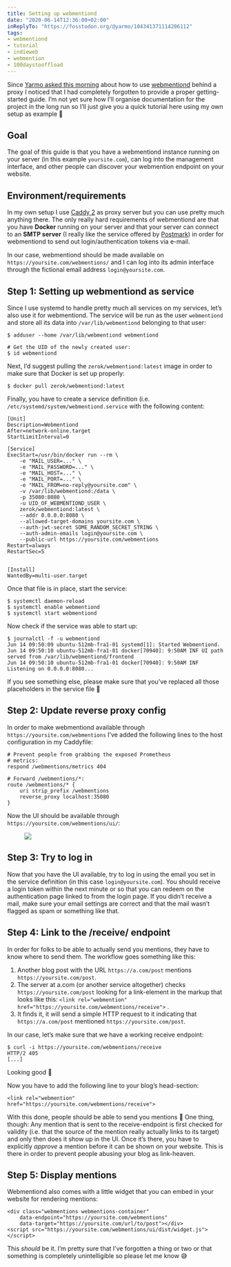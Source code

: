 ```yaml
---
title: Setting up webmentiond
date: "2020-06-14T12:36:00+02:00"
inReplyTo: "https://fosstodon.org/@yarmo/104341371114206112"
tags:
- webmentiond
- tutorial
- indieweb
- webmention
- 100daystooffload
---
```


Since [Yarmo asked this morning](https://fosstodon.org/@yarmo/104341371114206112) about how to use [webmentiond](https://github.com/zerok/webmentiond) behind a proxy I noticed that I had completely forgotten to provide a proper getting-started guide. I’m not yet sure how I’ll organise documentation for the project in the long run so I’ll just give you a quick tutorial here using my own setup as example 🙂

## Goal

The goal of this guide is that you have a webmentiond instance running on your server (in this example `yoursite.com`), can log into the management interface, and other people can discover your webmention endpoint on your website.

## Environment/requirements

In my own setup I use [Caddy 2](https://caddyserver.com/) as proxy server but you can use pretty much anything there. The only really hard requirements of webmentiond are that you have **Docker** running on your server and that your server can connect to an **SMTP server** (I really like the service offered by [Postmark](https://postmarkapp.com/)) in order for webmentiond to send out login/authentication tokens via e-mail.

In our case, webmentiond should be made available on `https://yoursite.com/webmentions/` and I can log into its admin interface through the fictional email address `login@yoursite.com`.

## Step 1: Setting up webmentiond as service

Since I use systemd to handle pretty much all services on my services, let’s also use it for webmentiond. The service will be run as the user `webmentiond` and store all its data into `/var/lib/webmentiond` belonging to that user:

	$ adduser --home /var/lib/webmentiond webmentiond
	
	# Get the UID of the newly created user:
	$ id webmentiond

Next, I’d suggest pulling the `zerok/webmentiond:latest` image in order to make sure that Docker is set up properly:

	$ docker pull zerok/webmentiond:latest

Finally, you have to create a service definition (i.e. `/etc/systemd/system/webmentiond.service` with the following content:

	[Unit]
	Description=Webmentiond
	After=network-online.target
	StartLimitInterval=0
	
	[Service]
	ExecStart=/usr/bin/docker run --rm \
	    -e "MAIL_USER=..." \
	    -e "MAIL_PASSWORD=..." \
	    -e "MAIL_HOST=..." \
	    -e "MAIL_PORT=..." \
	    -e "MAIL_FROM=no-reply@yoursite.com" \
	    -v /var/lib/webmentiond:/data \
	    -p 35080:8080 \
	    -u UID_OF_WEBMENTIOND_USER \
	    zerok/webmentiond:latest \
	    --addr 0.0.0.0:8080 \
	    --allowed-target-domains yoursite.com \
	    --auth-jwt-secret SOME_RANDOM_SECRET_STRING \
	    --auth-admin-emails login@yoursite.com \
	    --public-url https://yoursite.com/webmentions
	Restart=always
	RestartSec=5
	
	
	[Install]
	WantedBy=multi-user.target
	

Once that file is in place, start the service:

	$ systemctl daemon-reload
	$ systemctl enable webmentiond
	$ systemctl start webmentiond

Now check if the service was able to start up:

	$ journalctl -f -u webmentiond
	Jun 14 09:50:09 ubuntu-512mb-fra1-01 systemd[1]: Started Webmentiond.
	Jun 14 09:50:10 ubuntu-512mb-fra1-01 docker[70940]: 9:50AM INF UI path served from /var/lib/webmentiond/frontend
	Jun 14 09:50:10 ubuntu-512mb-fra1-01 docker[70940]: 9:50AM INF Listening on 0.0.0.0:8080...

If you see something else, please make sure that you’ve replaced all those placeholders in the service file 🙂

## Step 2: Update reverse proxy config

In order to make webmentiond available through `https://yoursite.com/webmentions` I’ve added the following lines to the host configuration in my Caddyfile:

	# Prevent people from grabbing the exposed Prometheus
	# metrics:
	respond /webmentions/metrics 404
	
	# Forward /webmentions/*:
	route /webmentions/* {
	    uri strip_prefix /webmentions
	    reverse_proxy localhost:35080
	}

Now the UI should be available through `https://yoursite.com/webmentions/ui/`:

<figure><img src="/media/2020/Screenshot%202020-06-14%20at%2012.05.28.png"><figcaption></figcaption></figure>

## Step 3: Try to log in

Now that you have the UI available, try to log in using the email you set in the service definition (in this case `login@yoursite.com`). You should receive a login token within the next minute or so that you can redeem on the authentication page linked to from the login page. If you didn’t receive a mail, make sure your email settings are correct and that the mail wasn’t flagged as spam or something like that.

## Step 4: Link to the /receive/ endpoint

In order for folks to be able to actually send you mentions, they have to know where to send them. The workflow goes something like this:

1. Another blog post with the URL `https://a.com/post` mentions `https://yoursite.com/post`.
2. The server at a.com (or another service altogether) checks `https://yoursite.com/post` looking for a link-element in the markup that looks like this: `<link rel="webmention" href="https://yoursite.com/webmentions/receive">` .
3. It finds it, it will send a simple HTTP request to it indicating that `https://a.com/post` mentioned `https://yoursite.com/post`.

In our case, let’s make sure that we have a working receive endpoint:

	$ curl -i https://yoursite.com/webmentions/receive
	HTTP/2 405
	[...]

Looking good 🙂

Now you have to add the following line to your blog’s head-section:

	<link rel="webmention" href="https://yoursite.com/webmentions/receive">

With this done, people should be able to send you mentions 🙂 One thing, though: Any mention that is sent to the receive-endpoint is first checked for validity (i.e. that the source of the mention really actually links to its target) and only then does it show up in the UI. Once it’s there, you have to explicitly *approve* a mention before it can be shown on your website. This is there in order to prevent people abusing your blog as link-heaven.

## Step 5: Display mentions

Webmentiond also comes with a little widget that you can embed in your website for rendering mentions:

	<div class="webmentions webmentions-container"
	    data-endpoint="https://yoursite.com/webmentions"
	    data-target="https://yoursite.com/url/to/post"></div>
	<script src="https://yoursite.com/webmentions/ui/dist/widget.js"></script>
	

This *should* be it. I’m pretty sure that I’ve forgotten a thing or two or that something is completely unintelligible so please let me know 😅
